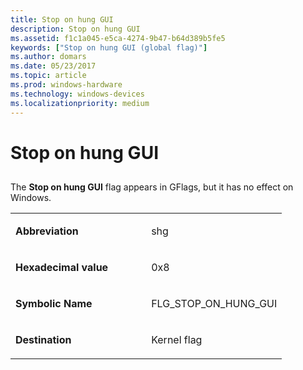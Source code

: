 ```yaml
---
title: Stop on hung GUI
description: Stop on hung GUI
ms.assetid: f1c1a045-e5ca-4274-9b47-b64d389b5fe5
keywords: ["Stop on hung GUI (global flag)"]
ms.author: domars
ms.date: 05/23/2017
ms.topic: article
ms.prod: windows-hardware
ms.technology: windows-devices
ms.localizationpriority: medium
---
```


# Stop on hung GUI


## <span id="ddk_stop_on_hung_gui_dtools"></span><span id="DDK_STOP_ON_HUNG_GUI_DTOOLS"></span>


The **Stop on hung GUI** flag appears in GFlags, but it has no effect on Windows.

<table>
<colgroup>
<col width="50%" />
<col width="50%" />
</colgroup>
<tbody>
<tr class="odd">
<td align="left"><p><strong>Abbreviation</strong></p></td>
<td align="left"><p>shg</p></td>
</tr>
<tr class="even">
<td align="left"><p><strong>Hexadecimal value</strong></p></td>
<td align="left"><p>0x8</p></td>
</tr>
<tr class="odd">
<td align="left"><p><strong>Symbolic Name</strong></p></td>
<td align="left"><p>FLG_STOP_ON_HUNG_GUI</p></td>
</tr>
<tr class="even">
<td align="left"><p><strong>Destination</strong></p></td>
<td align="left"><p>Kernel flag</p></td>
</tr>
</tbody>
</table>

 

 

 





